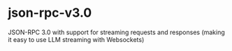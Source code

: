 # json-rpc-v3.0
JSON-RPC 3.0 with support for streaming requests and responses (making it easy to use LLM streaming with Websockets)
